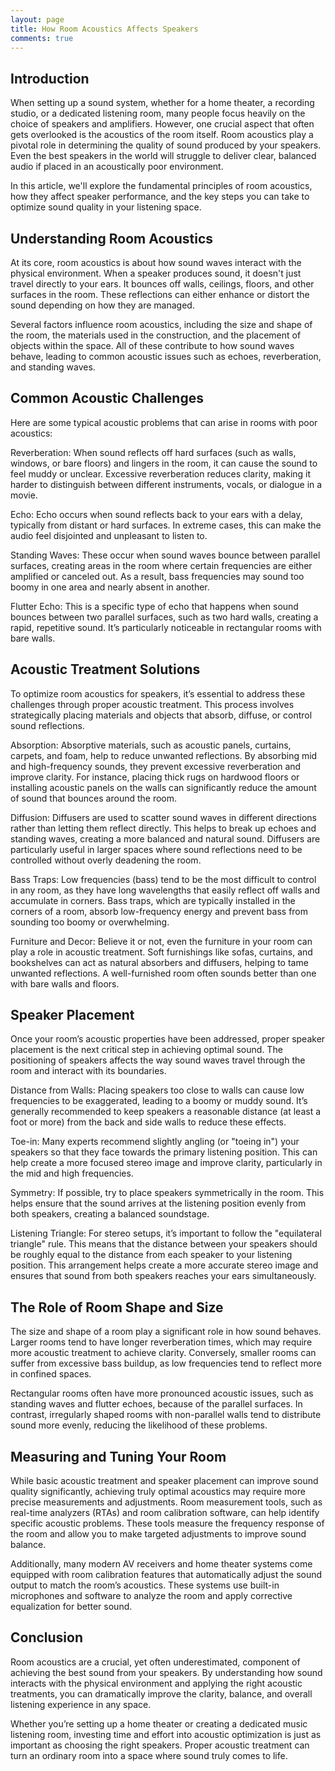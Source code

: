 ```yaml
---
layout: page
title: How Room Acoustics Affects Speakers
comments: true
---
```


## Introduction

When setting up a sound system, whether for a home theater, a recording studio, or a dedicated listening room, many people focus heavily on the choice of speakers and amplifiers. However, one crucial aspect that often gets overlooked is the acoustics of the room itself. Room acoustics play a pivotal role in determining the quality of sound produced by your speakers. Even the best speakers in the world will struggle to deliver clear, balanced audio if placed in an acoustically poor environment.

In this article, we'll explore the fundamental principles of room acoustics, how they affect speaker performance, and the key steps you can take to optimize sound quality in your listening space.

## Understanding Room Acoustics
At its core, room acoustics is about how sound waves interact with the physical environment. When a speaker produces sound, it doesn't just travel directly to your ears. It bounces off walls, ceilings, floors, and other surfaces in the room. These reflections can either enhance or distort the sound depending on how they are managed.

Several factors influence room acoustics, including the size and shape of the room, the materials used in the construction, and the placement of objects within the space. All of these contribute to how sound waves behave, leading to common acoustic issues such as echoes, reverberation, and standing waves.

## Common Acoustic Challenges
Here are some typical acoustic problems that can arise in rooms with poor acoustics:

Reverberation: When sound reflects off hard surfaces (such as walls, windows, or bare floors) and lingers in the room, it can cause the sound to feel muddy or unclear. Excessive reverberation reduces clarity, making it harder to distinguish between different instruments, vocals, or dialogue in a movie.

Echo: Echo occurs when sound reflects back to your ears with a delay, typically from distant or hard surfaces. In extreme cases, this can make the audio feel disjointed and unpleasant to listen to.

Standing Waves: These occur when sound waves bounce between parallel surfaces, creating areas in the room where certain frequencies are either amplified or canceled out. As a result, bass frequencies may sound too boomy in one area and nearly absent in another.

Flutter Echo: This is a specific type of echo that happens when sound bounces between two parallel surfaces, such as two hard walls, creating a rapid, repetitive sound. It’s particularly noticeable in rectangular rooms with bare walls.

## Acoustic Treatment Solutions
To optimize room acoustics for speakers, it’s essential to address these challenges through proper acoustic treatment. This process involves strategically placing materials and objects that absorb, diffuse, or control sound reflections.

Absorption: Absorptive materials, such as acoustic panels, curtains, carpets, and foam, help to reduce unwanted reflections. By absorbing mid and high-frequency sounds, they prevent excessive reverberation and improve clarity. For instance, placing thick rugs on hardwood floors or installing acoustic panels on the walls can significantly reduce the amount of sound that bounces around the room.

Diffusion: Diffusers are used to scatter sound waves in different directions rather than letting them reflect directly. This helps to break up echoes and standing waves, creating a more balanced and natural sound. Diffusers are particularly useful in larger spaces where sound reflections need to be controlled without overly deadening the room.

Bass Traps: Low frequencies (bass) tend to be the most difficult to control in any room, as they have long wavelengths that easily reflect off walls and accumulate in corners. Bass traps, which are typically installed in the corners of a room, absorb low-frequency energy and prevent bass from sounding too boomy or overwhelming.

Furniture and Decor: Believe it or not, even the furniture in your room can play a role in acoustic treatment. Soft furnishings like sofas, curtains, and bookshelves can act as natural absorbers and diffusers, helping to tame unwanted reflections. A well-furnished room often sounds better than one with bare walls and floors.

## Speaker Placement
Once your room’s acoustic properties have been addressed, proper speaker placement is the next critical step in achieving optimal sound. The positioning of speakers affects the way sound waves travel through the room and interact with its boundaries.

Distance from Walls: Placing speakers too close to walls can cause low frequencies to be exaggerated, leading to a boomy or muddy sound. It’s generally recommended to keep speakers a reasonable distance (at least a foot or more) from the back and side walls to reduce these effects.

Toe-in: Many experts recommend slightly angling (or "toeing in") your speakers so that they face towards the primary listening position. This can help create a more focused stereo image and improve clarity, particularly in the mid and high frequencies.

Symmetry: If possible, try to place speakers symmetrically in the room. This helps ensure that the sound arrives at the listening position evenly from both speakers, creating a balanced soundstage.

Listening Triangle: For stereo setups, it’s important to follow the "equilateral triangle" rule. This means that the distance between your speakers should be roughly equal to the distance from each speaker to your listening position. This arrangement helps create a more accurate stereo image and ensures that sound from both speakers reaches your ears simultaneously.

## The Role of Room Shape and Size
The size and shape of a room play a significant role in how sound behaves. Larger rooms tend to have longer reverberation times, which may require more acoustic treatment to achieve clarity. Conversely, smaller rooms can suffer from excessive bass buildup, as low frequencies tend to reflect more in confined spaces.

Rectangular rooms often have more pronounced acoustic issues, such as standing waves and flutter echoes, because of the parallel surfaces. In contrast, irregularly shaped rooms with non-parallel walls tend to distribute sound more evenly, reducing the likelihood of these problems.

## Measuring and Tuning Your Room
While basic acoustic treatment and speaker placement can improve sound quality significantly, achieving truly optimal acoustics may require more precise measurements and adjustments. Room measurement tools, such as real-time analyzers (RTAs) and room calibration software, can help identify specific acoustic problems. These tools measure the frequency response of the room and allow you to make targeted adjustments to improve sound balance.

Additionally, many modern AV receivers and home theater systems come equipped with room calibration features that automatically adjust the sound output to match the room’s acoustics. These systems use built-in microphones and software to analyze the room and apply corrective equalization for better sound.

## Conclusion
Room acoustics are a crucial, yet often underestimated, component of achieving the best sound from your speakers. By understanding how sound interacts with the physical environment and applying the right acoustic treatments, you can dramatically improve the clarity, balance, and overall listening experience in any space.

Whether you’re setting up a home theater or creating a dedicated music listening room, investing time and effort into acoustic optimization is just as important as choosing the right speakers. Proper acoustic treatment can turn an ordinary room into a space where sound truly comes to life.

